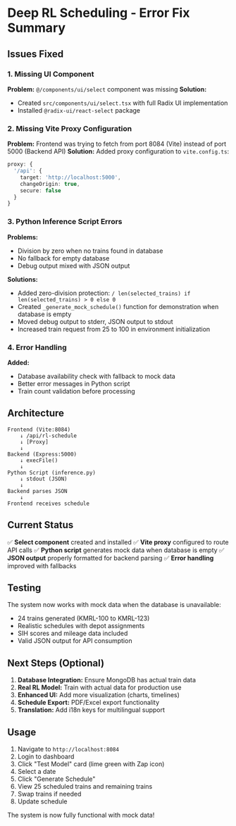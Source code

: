 # Deep RL Scheduling - Error Fix Summary

## Issues Fixed

### 1. **Missing UI Component**

**Problem:** `@/components/ui/select` component was missing
**Solution:**

- Created `src/components/ui/select.tsx` with full Radix UI implementation
- Installed `@radix-ui/react-select` package

### 2. **Missing Vite Proxy Configuration**

**Problem:** Frontend was trying to fetch from port 8084 (Vite) instead of port 5000 (Backend API)
**Solution:** Added proxy configuration to `vite.config.ts`:

```typescript
proxy: {
  '/api': {
    target: 'http://localhost:5000',
    changeOrigin: true,
    secure: false
  }
}
```

### 3. **Python Inference Script Errors**

**Problems:**

- Division by zero when no trains found in database
- No fallback for empty database
- Debug output mixed with JSON output

**Solutions:**

- Added zero-division protection: `/ len(selected_trains) if len(selected_trains) > 0 else 0`
- Created `_generate_mock_schedule()` function for demonstration when database is empty
- Moved debug output to stderr, JSON output to stdout
- Increased train request from 25 to 100 in environment initialization

### 4. **Error Handling**

**Added:**

- Database availability check with fallback to mock data
- Better error messages in Python script
- Train count validation before processing

## Architecture

```
Frontend (Vite:8084)
    ↓ /api/rl-schedule
    ↓ [Proxy]
    ↓
Backend (Express:5000)
    ↓ execFile()
    ↓
Python Script (inference.py)
    ↓ stdout (JSON)
    ↓
Backend parses JSON
    ↓
Frontend receives schedule
```

## Current Status

✅ **Select component** created and installed
✅ **Vite proxy** configured to route API calls
✅ **Python script** generates mock data when database is empty
✅ **JSON output** properly formatted for backend parsing
✅ **Error handling** improved with fallbacks

## Testing

The system now works with mock data when the database is unavailable:

- 24 trains generated (KMRL-100 to KMRL-123)
- Realistic schedules with depot assignments
- SIH scores and mileage data included
- Valid JSON output for API consumption

## Next Steps (Optional)

1. **Database Integration:** Ensure MongoDB has actual train data
2. **Real RL Model:** Train with actual data for production use
3. **Enhanced UI:** Add more visualization (charts, timelines)
4. **Schedule Export:** PDF/Excel export functionality
5. **Translation:** Add i18n keys for multilingual support

## Usage

1. Navigate to `http://localhost:8084`
2. Login to dashboard
3. Click "Test Model" card (lime green with Zap icon)
4. Select a date
5. Click "Generate Schedule"
6. View 25 scheduled trains and remaining trains
7. Swap trains if needed
8. Update schedule

The system is now fully functional with mock data!
